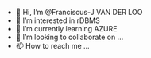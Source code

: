- 👋 Hi, I’m @Franciscus-J VAN DER LOO
-  👀 I’m interested in rDBMS 
- 🌱 I’m currently learning AZURE
- 💞️ I’m looking to collaborate on ...
- 📫 How to reach me ...

<!---
Franciscus-J/Franciscus-J is a ✨ special ✨ repository because its `README.md` (this file) appears on your GitHub profile.
You can click the Preview link to take a look at your changes.
--->
